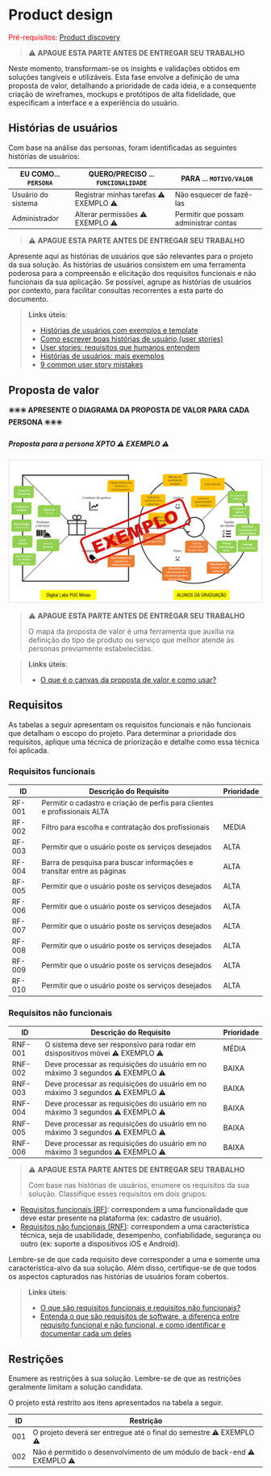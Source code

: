 # Product design

<span style="color:red">Pré-requisitos: <a href="02-Product-discovery.md"> Product discovery</a></span>


> ⚠️ **APAGUE ESTA PARTE ANTES DE ENTREGAR SEU TRABALHO**

Neste momento, transformam-se os insights e validações obtidos em soluções tangíveis e utilizáveis. Esta fase envolve a definição de uma proposta de valor, detalhando a prioridade de cada ideia, e a consequente criação de wireframes, mockups e protótipos de alta fidelidade, que especificam a interface e a experiência do usuário.


## Histórias de usuários

Com base na análise das personas, foram identificadas as seguintes histórias de usuários:

|EU COMO... `PERSONA`| QUERO/PRECISO ... `FUNCIONALIDADE` |PARA ... `MOTIVO/VALOR`                 |
|--------------------|------------------------------------|----------------------------------------|
|Usuário do sistema  | Registrar minhas tarefas  ⚠️ EXEMPLO ⚠️         | Não esquecer de fazê-las               |
|Administrador       | Alterar permissões        ⚠️ EXEMPLO ⚠️         | Permitir que possam administrar contas |

> ⚠️ **APAGUE ESTA PARTE ANTES DE ENTREGAR SEU TRABALHO**

Apresente aqui as histórias de usuários que são relevantes para o projeto da sua solução. As histórias de usuários consistem em uma ferramenta poderosa para a compreensão e elicitação dos requisitos funcionais e não funcionais da sua aplicação. Se possível, agrupe as histórias de usuários por contexto, para facilitar consultas recorrentes a esta parte do documento.

> **Links úteis**:
> - [Histórias de usuários com exemplos e template](https://www.atlassian.com/br/agile/project-management/user-stories)
> - [Como escrever boas histórias de usuário (user stories)](https://medium.com/vertice/como-escrever-boas-users-stories-hist%C3%B3rias-de-usu%C3%A1rios-b29c75043fac)
> - [User stories: requisitos que humanos entendem](https://www.luiztools.com.br/post/user-stories-descricao-de-requisitos-que-humanos-entendem/)
> - [Histórias de usuários: mais exemplos](https://www.reqview.com/doc/user-stories-example.html)
> - [9 common user story mistakes](https://airfocus.com/blog/user-story-mistakes/)


## Proposta de valor

**✳️✳️✳️ APRESENTE O DIAGRAMA DA PROPOSTA DE VALOR PARA CADA PERSONA ✳️✳️✳️**

##### Proposta para a persona XPTO ⚠️ EXEMPLO ⚠️

![Exemplo de proposta de valor](images/exemplo-proposta-valor.png)

> ⚠️ **APAGUE ESTA PARTE ANTES DE ENTREGAR SEU TRABALHO**
>
> O mapa da proposta de valor é uma ferramenta que auxilia na definição do tipo de produto ou serviço que melhor atende às personas previamente estabelecidas.


> **Links úteis**:
> - [O que é o canvas da proposta de valor e como usar?](https://www.youtube.com/watch?v=Iqb-8Q_eiiA)

## Requisitos

As tabelas a seguir apresentam os requisitos funcionais e não funcionais que detalham o escopo do projeto. Para determinar a prioridade dos requisitos, aplique uma técnica de priorização e detalhe como essa técnica foi aplicada.

### Requisitos funcionais

| ID     | Descrição do Requisito                                   | Prioridade |
| ------ | ---------------------------------------------------------- | ---------- |
| RF-001 | Permitir o cadastro e criação de perfis para clientes e profissionais  ALTA       |
| RF-002 | Filtro para escolha e contratação dos profissionais | MEDIA     |
| RF-003 | Permitir que o usuário poste os serviços desejados | ALTA     |
| RF-004 | Barra de pesquisa para buscar informações e transitar entre as páginas | ALTA     |
| RF-005 | Permitir que o usuário poste os serviços desejados | ALTA     |
| RF-006 | Permitir que o usuário poste os serviços desejados | ALTA     |
| RF-007 | Permitir que o usuário poste os serviços desejados | ALTA     |
| RF-008 | Permitir que o usuário poste os serviços desejados | ALTA     |
| RF-009 | Permitir que o usuário poste os serviços desejados | ALTA     |
| RF-010 | Permitir que o usuário poste os serviços desejados | ALTA     |

### Requisitos não funcionais

| ID      | Descrição do Requisito                                                              | Prioridade |
| ------- | ------------------------------------------------------------------------------------- | ---------- |
| RNF-001 | O sistema deve ser responsivo para rodar em dsispositivos móvei ⚠️ EXEMPLO ⚠️ | MÉDIA     |
| RNF-002 | Deve processar as requisições do usuário em no máximo 3 segundos ⚠️ EXEMPLO ⚠️          | BAIXA      |
| RNF-003 | Deve processar as requisições do usuário em no máximo 3 segundos ⚠️ EXEMPLO ⚠️          | BAIXA      |
| RNF-004 | Deve processar as requisições do usuário em no máximo 3 segundos ⚠️ EXEMPLO ⚠️          | BAIXA      |
| RNF-005 | Deve processar as requisições do usuário em no máximo 3 segundos ⚠️ EXEMPLO ⚠️          | BAIXA      |
| RNF-006 | Deve processar as requisições do usuário em no máximo 3 segundos ⚠️ EXEMPLO ⚠️          | BAIXA      |



> ⚠️ **APAGUE ESTA PARTE ANTES DE ENTREGAR SEU TRABALHO**
>
> Com base nas histórias de usuários, enumere os requisitos da sua solução. Classifique esses requisitos em dois grupos:

- [Requisitos funcionais
 (RF)](https://pt.wikipedia.org/wiki/Requisito_funcional):
 correspondem a uma funcionalidade que deve estar presente na
  plataforma (ex: cadastro de usuário).
- [Requisitos não funcionais
  (RNF)](https://pt.wikipedia.org/wiki/Requisito_n%C3%A3o_funcional):
  correspondem a uma característica técnica, seja de usabilidade,
  desempenho, confiabilidade, segurança ou outro (ex: suporte a
  dispositivos iOS e Android).

Lembre-se de que cada requisito deve corresponder a uma e somente uma característica-alvo da sua solução. Além disso, certifique-se de que todos os aspectos capturados nas histórias de usuários foram cobertos.

> **Links úteis**:
> - [O que são requisitos funcionais e requisitos não funcionais?](https://codificar.com.br/requisitos-funcionais-nao-funcionais/)
> - [Entenda o que são requisitos de software, a diferença entre requisito funcional e não funcional, e como identificar e documentar cada um deles](https://analisederequisitos.com.br/requisitos-funcionais-e-requisitos-nao-funcionais-o-que-sao/)


## Restrições

Enumere as restrições à sua solução. Lembre-se de que as restrições geralmente limitam a solução candidata.

O projeto está restrito aos itens apresentados na tabela a seguir.

|ID| Restrição                                             |
|--|-------------------------------------------------------|
|001| O projeto deverá ser entregue até o final do semestre ⚠️ EXEMPLO ⚠️ |
|002| Não é permitido o desenvolvimento de um módulo de back-end  ⚠️ EXEMPLO ⚠️  |